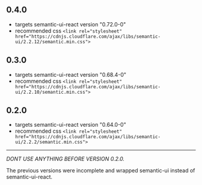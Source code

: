## 0.4.0

* targets semantic-ui-react version "0.72.0-0"
* recommended css `<link rel="stylesheet" href="https://cdnjs.cloudflare.com/ajax/libs/semantic-ui/2.2.12/semantic.min.css">`

## 0.3.0

* targets semantic-ui-react version "0.68.4-0"
* recommended css `<link rel="stylesheet" href="https://cdnjs.cloudflare.com/ajax/libs/semantic-ui/2.2.10/semantic.min.css">`

## 0.2.0

* targets semantic-ui-react version "0.64.0-0"
* recommended css `<link rel="stylesheet" href="https://cdnjs.cloudflare.com/ajax/libs/semantic-ui/2.2.2/semantic.min.css">`

---

*DONT USE ANYTHING BEFORE VERSION 0.2.0.*

The previous versions were incomplete and wrapped semantic-ui instead of semantic-ui-react.
